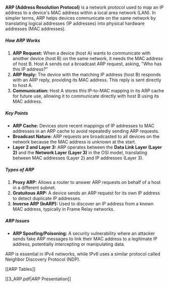**ARP (Address Resolution Protocol)** is a network protocol used to map an IP address to a device's MAC address within a local area network (LAN). In simpler terms, ARP helps devices communicate on the same network by translating logical addresses (IP addresses) into physical hardware addresses (MAC addresses).
##### How ARP Works
1. **ARP Request:** When a device (host A) wants to communicate with another device (host B) on the same network, it needs the MAC address of host B. Host A sends out a broadcast ARP request, asking, "Who has this IP address?"
2. **ARP Reply:** The device with the matching IP address (host B) responds with an ARP reply, providing its MAC address. This reply is sent directly to host A.
3. **Communication:** Host A stores this IP-to-MAC mapping in its ARP cache for future use, allowing it to communicate directly with host B using its MAC address.
##### Key Points
- **ARP Cache:** Devices store recent mappings of IP addresses to MAC addresses in an ARP cache to avoid repeatedly sending ARP requests.
- **Broadcast Nature:** ARP requests are broadcasted to all devices on the network because the MAC address is unknown at the start.
- **Layer 2 and Layer 3:** ARP operates between the **Data Link Layer (Layer 2)** and the **Network Layer (Layer 3)** in the OSI model, translating between MAC addresses (Layer 2) and IP addresses (Layer 3).
##### Types of ARP
1. **Proxy ARP:** Allows a router to answer ARP requests on behalf of a host in a different subnet.
2. **Gratuitous ARP:** A device sends an ARP request for its own IP address to detect duplicate IP addresses.
3. **Inverse ARP (InARP):** Used to discover an IP address from a known MAC address, typically in Frame Relay networks.

##### ARP Issues
- **ARP Spoofing/Poisoning:** A security vulnerability where an attacker sends fake ARP messages to link their MAC address to a legitimate IP address, potentially intercepting or manipulating data.

ARP is essential in IPv4 networks, while IPv6 uses a similar protocol called Neighbor Discovery Protocol (NDP).

[[ARP Tables]]

[[3_ARP.pdf|ARP Presentation]]
